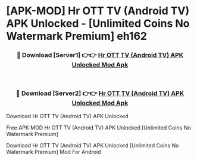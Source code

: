 # [APK-MOD] Hr OTT TV (Android TV) APK Unlocked - [Unlimited Coins No Watermark Premium] eh162



<div align="center">
<h3>🔴 Download [Server1] 👉👉 <a href="https://momento.my/?title=Hr_OTT_TV_(Android_TV)_APK_Unlocked">Hr OTT TV (Android TV) APK Unlocked Mod Apk</a></h3><br>

<h3>🔴 Download [Server2] 👉👉 <a href="https://momento.my/?title=Hr_OTT_TV_(Android_TV)_APK_Unlocked">Hr OTT TV (Android TV) APK Unlocked Mod Apk</a></h3>
</div>



Download Hr OTT TV (Android TV) APK Unlocked 

Free APK MOD Hr OTT TV (Android TV) APK Unlocked [Unlimited Coins No Watermark Premium]

Download Hr OTT TV (Android TV) APK Unlocked [Unlimited Coins No Watermark Premium] Mod For Android
